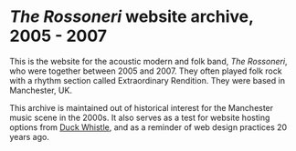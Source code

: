# _The Rossoneri_ website archive, 2005 - 2007

This is the website for the acoustic modern and folk band, _The Rossoneri_, who were together between 2005 and 2007. 
They often played folk rock with a rhythm section called Extraordinary Rendition. 
They were based in Manchester, UK.

This archive is maintained out of historical interest for the Manchester music scene in the 2000s. 
It also serves as a test for website hosting options from [Duck Whistle](https://duckwhistle.com), 
and as a reminder of web design practices 20 years ago.
